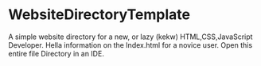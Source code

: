 # WebsiteDirectoryTemplate
 A simple website directory for a new, or lazy (kekw) HTML,CSS,JavaScript Developer.
 Hella information on the Index.html for a novice user.
 Open this entire file Directory in an IDE.
